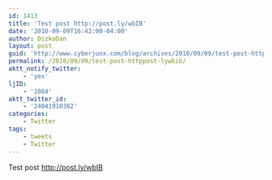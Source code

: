 ```yaml
---
id: 1413
title: 'Test post http://post.ly/wbIB'
date: '2010-09-09T16:42:00-04:00'
author: DizkoDan
layout: post
guid: 'http://www.cyberjunx.com/blog/archives/2010/09/09/test-post-httppost-lywbib/'
permalink: /2010/09/09/test-post-httppost-lywbib/
aktt_notify_twitter:
    - 'yes'
ljID:
    - '1084'
aktt_twitter_id:
    - '24041910382'
categories:
    - Twitter
tags:
    - tweets
    - Twitter
---
```


Test post <http://post.ly/wbIB>